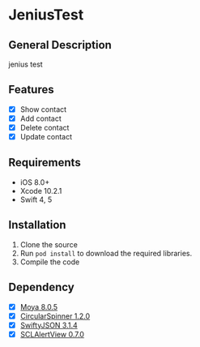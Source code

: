 # JeniusTest

## General Description
jenius test

## Features

- [x] Show contact
- [x] Add contact
- [x] Delete contact
- [x] Update contact

## Requirements

- iOS 8.0+
- Xcode 10.2.1
- Swift 4, 5

## Installation
1. Clone the source
2. Run `pod install` to download the required libraries.
3. Compile the code

## Dependency
- [x] [Moya 8.0.5](https://github.com/Alamofire/Alamofire)
- [x] [CircularSpinner 1.2.0](https://github.com/taglia3/CircularSpinner)
- [x] [SwiftyJSON 3.1.4](https://github.com/SwiftyJSON/SwiftyJSON)
- [x] [SCLAlertView 0.7.0](https://github.com/vikmeup/SCLAlertView-Swift)
